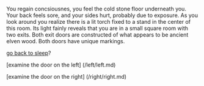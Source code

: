 You regain concsiousnes, you feel the cold stone floor underneath you.
Your back feels sore, and your sides hurt, probably due to exposure.
As you look around you realize there is a lit torch fixed to a stand
in the center of this room. Its light fainly reveals that you are in 
a small square room with two exits. Both exit doors are constructed 
of what appears to be ancient elven wood. Both doors have unique markings.


[go back to sleep](death/end.md)?

[examine the door on the left] (/left/left.md)

[examine the door on the right] (/right/right.md)

